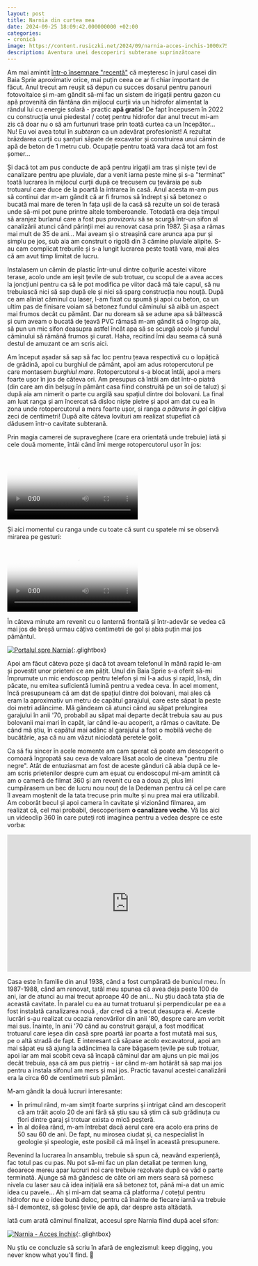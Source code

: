 ```yaml
---
layout: post
title: Narnia din curtea mea
date: 2024-09-25 18:09:42.000000000 +02:00
categories:
- cronică
image: https://content.rusiczki.net/2024/09/narnia-acces-inchis-1000x750.jpg
description: Aventura unei descoperiri subterane suprinzătoare
---
```


Am mai amintit [într-o însemnare "recentă"](https://www.rusiczki.net/2023/06/05/noul-numar-de-casa/) că meșteresc în jurul casei din Baia Sprie aproximativ orice, mai puțin ceea ce ar fi chiar important de făcut. Anul trecut am reușit să depun cu succes dosarul pentru panouri fotovoltaice și m-am gândit să-mi fac un sistem de irigații pentru gazon cu apă provenită din fântâna din mijlocul curții via un hidrofor alimentat la rândul lui cu energie solară - practic **apă gratis**! De fapt începusem în 2022 cu construcția unui piedestal / coteț pentru hidrofor dar anul trecut mi-am zis că doar nu o să am furtunuri trase prin toată curtea ca un începător... Nu! Eu voi avea totul în *subteran* ca un adevărat profesionist! A rezultat brăzdarea curții cu șanțuri săpate de excavator și construirea unui cămin de apă de beton de 1 metru cub. Ocupație pentru toată vara dacă tot am fost șomer...

Și dacă tot am pus conducte de apă pentru irigații am tras și niște țevi de canalizare pentru ape pluviale, dar a venit iarna peste mine și s-a "terminat" toată lucrarea în mijlocul curții după ce trecusem cu țevăraia pe sub trotuarul care duce de la poartă la intrarea în casă. Anul acesta m-am pus să continui dar m-am gândit că ar fi frumos să îndrept și să betonez o bucată mai mare de teren în fața ușii de la casă să rezulte un soi de terasă unde să-mi pot pune printre altele tomberoanele. Totodată era deja timpul să aranjez burlanul care a fost pus *provizoriu* să se scurgă într-un sifon al canalizării atunci când părinții mei au renovat casa prin 1987. Și așa a rămas mai mult de 35 de ani... Mai aveam și o streașină care arunca apa pur și simplu pe jos, sub aia am construit o rigolă din 3 cămine pluviale alipite. S-au cam complicat treburile și s-a lungit lucrarea peste toată vara, mai ales că am avut timp limitat de lucru.

Instalasem un cămin de plastic într-unul dintre colțurile acestei viitore terase, acolo unde am ieșit țevile de sub trotuar, cu scopul de a avea acces la joncțiuni pentru ca să le pot modifica pe viitor dacă mă taie capul, să nu trebuiască nici să sap după ele și nici să sparg construcția nou nouță. După ce am aliniat căminul cu laser, l-am fixat cu spumă și apoi cu beton, ca un ultim pas de finisare voiam să betonez fundul căminului să aibă un aspect mai frumos decât cu pământ. Dar nu doream să se adune apa să băltească și cum aveam o bucată de țeavă PVC rămasă m-am gândit să o îngrop aia, să pun un mic sifon deasupra astfel încât apa să se scurgă acolo și fundul căminului să rămână frumos și curat. Haha, recitind îmi dau seama că sună destul de amuzant ce am scris aici.

Am început așadar să sap să fac loc pentru țeava respectivă cu o lopățică de grădină, apoi cu burghiul de pământ, apoi am adus rotopercutorul pe care montasem *burghiul mare*. Rotopercutorul s-a blocat întâi, apoi a mers foarte ușor în jos de câteva ori. Am presupus că întâi am dat într-o piatră (din care am din belșug în pământ casa fiind construită pe un soi de taluz) și după aia am nimerit o parte cu argilă sau spațiul dintre doi bolovani. La final am luat ranga și am încercat să disloc niște pietre și apoi am dat cu ea în zona unde rotopercutorul a mers foarte ușor, si ranga *a pătruns în gol* câțiva zeci de centimetri! După alte câteva lovituri am realizat stupefiat că dădusem într-o cavitate subterană.

Prin magia camerei de supraveghere (care era orientată unde trebuie) iată și cele două momente, întâi când îmi merge rotopercutorul ușor în jos:

<video poster="https://content.rusiczki.net/2024/09/narnia-1-rotopercutor-trimmed-snapshot.jpg" controls><source src="https://content.rusiczki.net/2024/09/narnia-1-rotopercutor-trimmed.mp4" type="video/mp4">Dacă aici nu vedeți un video vizitați-mi blogul. :-)</video>

Și aici momentul cu ranga unde cu toate că sunt cu spatele mi se observă mirarea pe gesturi:

<video poster="https://content.rusiczki.net/2024/09/narnia-2-ranga-trimmed-snapshot.jpg" controls><source src="https://content.rusiczki.net/2024/09/narnia-2-ranga-trimmed.mp4" type="video/mp4">Dacă aici nu vedeți un video vizitați-mi blogul. :-)</video>

În câteva minute am revenit cu o lanternă frontală și într-adevăr se vedea că mai jos de breșă urmau câțiva centimetri de gol și abia puțin mai jos pământul.

[![Portalul spre Narnia](https://content.rusiczki.net/2024/09/narnia-portal-1000x750.jpg)](https://content.rusiczki.net/2024/09/narnia-portal.jpg){:.glightbox}

Apoi am făcut câteva poze și dacă tot aveam telefonul în mână rapid le-am și povestit unor prieteni ce am pățit. Unul din Baia Sprie s-a oferit să-mi împrumute un mic endoscop pentru telefon și mi l-a adus și rapid, însă, din păcate, nu emitea suficientă lumină pentru a vedea ceva. În acel moment, încă presupuneam că am dat de spațiul dintre doi bolovani, mai ales că eram la aproximativ un metru de capătul garajului, care este săpat la peste doi metri adâncime. Mă gândeam că atunci când au săpat prelungirea garajului în anii '70, probabil au săpat mai departe decât trebuia sau au pus bolovanii mai mari în capăt, iar când le-au acoperit, a rămas o cavitate. De când mă știu, în capătul mai adânc al garajului a fost o mobilă veche de bucătărie, așa că nu am văzut niciodată peretele golit.

Ca să fiu sincer în acele momente am cam sperat că poate am descoperit o comoară îngropată sau ceva de valoare lăsat acolo de cineva "pentru zile negre". Atât de entuziasmat am fost de aceste gânduri că abia după ce le-am scris prietenilor despre cum am eșuat cu endoscopul mi-am amintit că am o cameră de filmat 360 și am revenit cu ea a doua zi, plus îmi cumpărasem un bec de lucru nou nouț de la Dedeman pentru că cel pe care îl aveam moștenit de la tata trecuse prin multe și nu prea mai era utilizabil. Am coborât becul și apoi camera în cavitate și vizionând filmarea, am realizat că, cel mai probabil, descoperisem **o canalizare veche**. Vă las aici un videoclip 360 în care puteți roti imaginea pentru a vedea despre ce este vorba:

<div class="video-wrapper"><iframe width="560" height="315" src="https://www.youtube.com/embed/diLF7f9ODMM?rel=0&amp;showinfo=0" frameborder="0" gesture="media" allow="encrypted-media" allowfullscreen></iframe></div>

Casa este în familie din anul 1938, când a fost cumpărată de bunicul meu. În 1987-1988, când am renovat, tatăl meu spunea că avea deja peste 100 de ani, iar de atunci au mai trecut aproape 40 de ani... Nu știu dacă tata știa de această cavitate. În paralel cu ea au turnat trotuarul și perpendicular pe ea a fost instalată canalizarea nouă , dar cred că a trecut deasupra ei. Aceste lucrări s-au realizat cu ocazia renovărilor din anii '80, despre care am vorbit mai sus. Înainte, în anii '70 când au construit garajul, a fost modificat trotuarul care ieșea din casă spre poartă iar poarta a fost mutată mai sus, pe o altă stradă de fapt. E interesant că săpase acolo excavatorul, apoi am mai săpat eu să ajung la adâncimea la care băgasem țevile pe sub trotuar, apoi iar am mai scobit ceva să încapă căminul dar am ajuns un pic mai jos decât trebuia, așa că am pus pietriș - iar când m-am hotărât să sap mai jos pentru a instala sifonul am mers și mai jos. Practic tavanul acestei canalizării era la circa 60 de centimetri sub pământ.

M-am gândit la două lucruri interesante:

- În primul rând, m-am simțit foarte surprins și intrigat când am descoperit că am trăit acolo 20 de ani fără să știu sau să știm că sub grădinuța cu flori dintre garaj și trotuar exista o mică peșteră.
- În al doilea rând, m-am întrebat dacă aerul care era acolo era prins de 50 sau 60 de ani. De fapt, nu mirosea ciudat și, ca nespecialist în geologie și speologie, este posibil că mă înșel în această presupunere.

Revenind la lucrarea în ansamblu, trebuie să spun că, neavând experiență, fac totul pas cu pas. Nu pot să-mi fac un plan detaliat pe termen lung, deoarece mereu apar lucruri noi care trebuie rezolvate după ce văd o parte terminată. Ajunge să mă gândesc de câte ori am mers seara să pornesc nivela cu laser sau că idea inițială era să betonez tot, până mi-a dat un amic idea cu pavele... Ah și mi-am dat seama că platforma / cotețul pentru hidrofor nu e o idee bună deloc, pentru că înainte de fiecare iarnă va trebuie să-l demontez, să golesc țevile de apă, dar despre asta altădată.

Iată cum arată căminul finalizat, accesul spre Narnia fiind după acel sifon:

[![Narnia - Acces închis](https://content.rusiczki.net/2024/09/narnia-acces-inchis-1000x750.jpg)](https://content.rusiczki.net/2024/09/narnia-acces-inchis.jpg){:.glightbox}

Nu știu ce concluzie să scriu în afară de englezismul: keep digging, you never know what you'll find. 🙂
